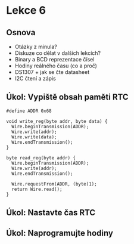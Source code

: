 # Lekce 6

## Osnova

- Otázky z minula?
- Diskuze co dělat v dalších lekcích? 
- Binary a BCD reprezentace čísel
- Hodiny reálného času (co a proč)
- DS1307 + jak se čte datasheet
- I2C čtení a zápis

## Úkol: Vypiště obsah paměti RTC

```arduino
#define ADDR 0x68

void write_reg(byte addr, byte data) {
  Wire.beginTransmission(ADDR);
  Wire.write(addr);
  Wire.write(data);
  Wire.endTransmission();
}

byte read_reg(byte addr) {
  Wire.beginTransmission(ADDR);
  Wire.write(addr);
  Wire.endTransmission();
  
  Wire.requestFrom(ADDR, (byte)1);
  return Wire.read();
}
```

## Úkol: Nastavte čas RTC

## Úkol: Naprogramujte hodiny
